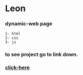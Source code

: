# Leon
### dynamic-web page
```
1- html 
2- css 
3- js
```
### to see project go to link down.
### [click-here](https://kareemtarekk.github.io/Leon/)
